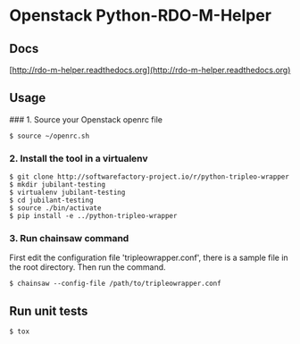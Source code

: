 # Openstack Python-RDO-M-Helper

## Docs

[http://rdo-m-helper.readthedocs.org](http://rdo-m-helper.readthedocs.org)


## Usage

### 1. Source your Openstack openrc file

    $ source ~/openrc.sh

### 2. Install the tool in a virtualenv

    $ git clone http://softwarefactory-project.io/r/python-tripleo-wrapper
    $ mkdir jubilant-testing
    $ virtualenv jubilant-testing
    $ cd jubilant-testing
    $ source ./bin/activate
    $ pip install -e ../python-tripleo-wrapper

### 3. Run chainsaw command

First edit the configuration file 'tripleowrapper.conf', there is a
sample file in the root directory. Then run the command.

    $ chainsaw --config-file /path/to/tripleowrapper.conf

## Run unit tests

    $ tox
